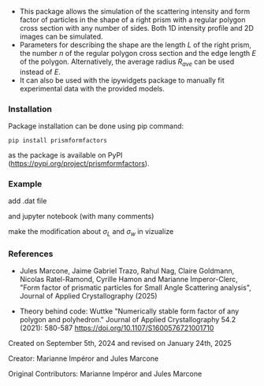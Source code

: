 - This package allows the simulation of the scattering intensity and form factor of particles in the shape of a right prism with a regular polygon cross section with any number of sides. Both 1D intensity profile and 2D images can be simulated.
- Parameters for describing the shape are the length $L$ of the right prism, the number $n$ of the regular polygon cross section and the edge length $E$ of the polygon. Alternatively, the average radius $R_{ave}$ can be used instead of $E$.
- It can also be used with the ipywidgets package to manually fit experimental data with the provided models.

### Installation
Package installation can be done using pip command: 
```
pip install prismformfactors
```
as the package is available on PyPI (https://pypi.org/project/prismformfactors).

### Example
add .dat file 

and jupyter notebook (with many comments)

make the modification about $\sigma_L$ and $\sigma_w$ in vizualize


### References
- Jules Marcone, Jaime Gabriel Trazo, Rahul Nag, Claire Goldmann, Nicolas
Ratel-Ramond, Cyrille Hamon and Marianne Imperor-Clerc, "Form factor of prismatic particles for Small Angle Scattering analysis", Journal of Applied Crystallography (2025)

- Theory behind code:
    Wuttke "Numerically stable form factor of any polygon and polyhedron." Journal of Applied Crystallography 54.2 (2021): 580-587
    https://doi.org/10.1107/S1600576721001710

Created on September 5th, 2024 and revised on January 24th, 2025

Creator: Marianne Impéror and Jules Marcone

Original Contributors: Marianne Impéror and Jules Marcone
